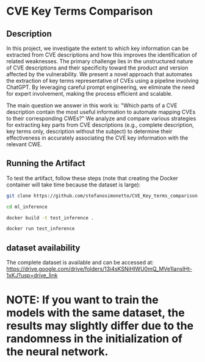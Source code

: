 # CVE Key Terms Comparison

## Description
In this project, we investigate the extent to which key information can be extracted from CVE descriptions and how this improves the identification of related weaknesses. The primary challenge lies in the unstructured nature of CVE descriptions and their specificity toward the product and version affected by the vulnerability. We present a novel approach that automates the extraction of key terms representative of CVEs using a pipeline involving ChatGPT. By leveraging careful prompt engineering, we eliminate the need for expert involvement, making the process efficient and scalable.

The main question we answer in this work is: "Which parts of a CVE description contain the most useful information to automate mapping CVEs to their corresponding CWEs?" We analyze and compare various strategies for extracting key parts from CVE descriptions (e.g., complete description, key terms only, description without the subject) to determine their effectiveness in accurately associating the CVE key information with the relevant CWE.

## Running the Artifact
To test the artifact, follow these steps (note that creating the Docker container will take time because the dataset is large):

```sh
git clone https://github.com/stefanosimonetto/CVE_Key_terms_comparison.git

cd ml_inference

docker build -t test_inference .

docker run test_inference

```

## dataset availability
The complete dataset is available and can be accessed at: https://drive.google.com/drive/folders/13i4sKSNiHIWU0mQ_MVe1lansIHt-1xKJ?usp=drive_link

# NOTE: If you want to train the models with the same dataset, the results may slightly differ due to the randomness in the initialization of the neural network.


